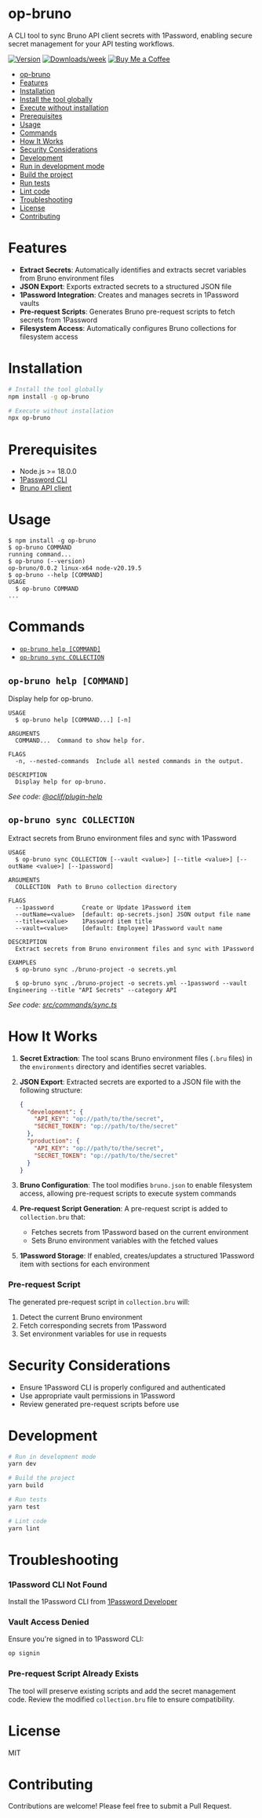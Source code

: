 # op-bruno

A CLI tool to sync Bruno API client secrets with 1Password, enabling secure secret management for your API testing workflows.

[![Version](https://img.shields.io/npm/v/op-bruno.svg)](https://npmjs.org/package/op-bruno)
[![Downloads/week](https://img.shields.io/npm/dw/op-bruno.svg)](https://npmjs.org/package/op-bruno)
[![Buy Me a Coffee](https://img.shields.io/badge/Buy%20Me%20a%20Coffee-Support%20Me-orange)](https://coff.ee/kai.nguyen)

<!-- toc -->
* [op-bruno](#op-bruno)
* [Features](#features)
* [Installation](#installation)
* [Install the tool globally](#install-the-tool-globally)
* [Execute without installation](#execute-without-installation)
* [Prerequisites](#prerequisites)
* [Usage](#usage)
* [Commands](#commands)
* [How It Works](#how-it-works)
* [Security Considerations](#security-considerations)
* [Development](#development)
* [Run in development mode](#run-in-development-mode)
* [Build the project](#build-the-project)
* [Run tests](#run-tests)
* [Lint code](#lint-code)
* [Troubleshooting](#troubleshooting)
* [License](#license)
* [Contributing](#contributing)
<!-- tocstop -->

# Features

- **Extract Secrets**: Automatically identifies and extracts secret variables from Bruno environment files
- **JSON Export**: Exports extracted secrets to a structured JSON file
- **1Password Integration**: Creates and manages secrets in 1Password vaults
- **Pre-request Scripts**: Generates Bruno pre-request scripts to fetch secrets from 1Password
- **Filesystem Access**: Automatically configures Bruno collections for filesystem access

# Installation

```bash
# Install the tool globally
npm install -g op-bruno

# Execute without installation
npx op-bruno
```

# Prerequisites

- Node.js >= 18.0.0
- [1Password CLI](https://developer.1password.com/docs/cli/get-started/)
- [Bruno API client](https://usebruno.com)

# Usage

<!-- usage -->
```sh-session
$ npm install -g op-bruno
$ op-bruno COMMAND
running command...
$ op-bruno (--version)
op-bruno/0.0.2 linux-x64 node-v20.19.5
$ op-bruno --help [COMMAND]
USAGE
  $ op-bruno COMMAND
...
```
<!-- usagestop -->

# Commands

<!-- commands -->
* [`op-bruno help [COMMAND]`](#op-bruno-help-command)
* [`op-bruno sync COLLECTION`](#op-bruno-sync-collection)

## `op-bruno help [COMMAND]`

Display help for op-bruno.

```
USAGE
  $ op-bruno help [COMMAND...] [-n]

ARGUMENTS
  COMMAND...  Command to show help for.

FLAGS
  -n, --nested-commands  Include all nested commands in the output.

DESCRIPTION
  Display help for op-bruno.
```

_See code: [@oclif/plugin-help](https://github.com/oclif/plugin-help/blob/v6.2.33/src/commands/help.ts)_

## `op-bruno sync COLLECTION`

Extract secrets from Bruno environment files and sync with 1Password

```
USAGE
  $ op-bruno sync COLLECTION [--vault <value>] [--title <value>] [--outName <value>] [--1password]

ARGUMENTS
  COLLECTION  Path to Bruno collection directory

FLAGS
  --1password        Create or Update 1Password item
  --outName=<value>  [default: op-secrets.json] JSON output file name
  --title=<value>    1Password item title
  --vault=<value>    [default: Employee] 1Password vault name

DESCRIPTION
  Extract secrets from Bruno environment files and sync with 1Password

EXAMPLES
  $ op-bruno sync ./bruno-project -o secrets.yml

  $ op-bruno sync ./bruno-project -o secrets.yml --1password --vault Engineering --title "API Secrets" --category API
```

_See code: [src/commands/sync.ts](https://github.com/kai-nguyen-aligent/op-bruno/blob/v0.0.2/src/commands/sync.ts)_
<!-- commandsstop -->

# How It Works

1. **Secret Extraction**: The tool scans Bruno environment files (`.bru` files) in the `environments` directory and identifies secret variables.

2. **JSON Export**: Extracted secrets are exported to a JSON file with the following structure:

   ```json
   {
     "development": {
       "API_KEY": "op://path/to/the/secret",
       "SECRET_TOKEN": "op://path/to/the/secret"
     },
     "production": {
       "API_KEY": "op://path/to/the/secret",
       "SECRET_TOKEN": "op://path/to/the/secret"
     }
   }
   ```

3. **Bruno Configuration**: The tool modifies `bruno.json` to enable filesystem access, allowing pre-request scripts to execute system commands

4. **Pre-request Script Generation**: A pre-request script is added to `collection.bru` that:
   - Fetches secrets from 1Password based on the current environment
   - Sets Bruno environment variables with the fetched values

5. **1Password Storage**: If enabled, creates/updates a structured 1Password item with sections for each environment

### Pre-request Script

The generated pre-request script in `collection.bru` will:

1. Detect the current Bruno environment
2. Fetch corresponding secrets from 1Password
3. Set environment variables for use in requests

# Security Considerations

- Ensure 1Password CLI is properly configured and authenticated
- Use appropriate vault permissions in 1Password
- Review generated pre-request scripts before use

# Development

```bash
# Run in development mode
yarn dev

# Build the project
yarn build

# Run tests
yarn test

# Lint code
yarn lint
```

# Troubleshooting

### 1Password CLI Not Found

Install the 1Password CLI from [1Password Developer](https://developer.1password.com/docs/cli/get-started/)

### Vault Access Denied

Ensure you're signed in to 1Password CLI:

```bash
op signin
```

### Pre-request Script Already Exists

The tool will preserve existing scripts and add the secret management code. Review the modified `collection.bru` file to ensure compatibility.

# License

MIT

# Contributing

Contributions are welcome! Please feel free to submit a Pull Request.

